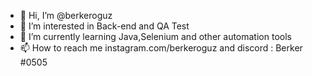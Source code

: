 - 👋 Hi, I’m @berkeroguz
- 👀 I’m interested in Back-end and QA Test
- 🌱 I’m currently learning Java,Selenium and other automation tools
- 📫 How to reach me instagram.com/berkeroguz and discord : Berker #0505
